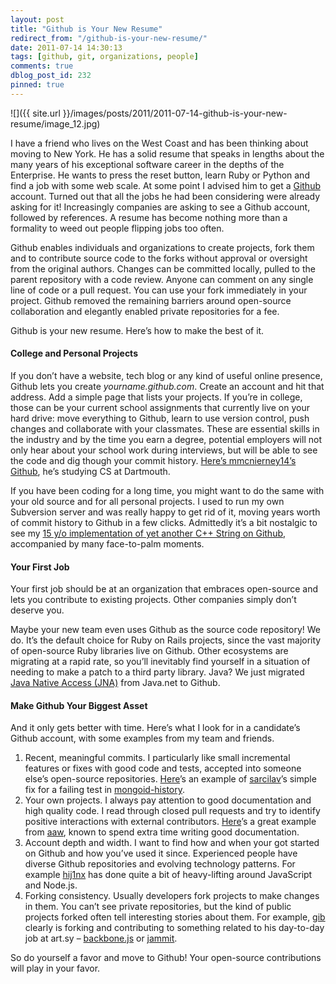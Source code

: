 ```yaml
---
layout: post
title: "Github is Your New Resume"
redirect_from: "/github-is-your-new-resume/"
date: 2011-07-14 14:30:13
tags: [github, git, organizations, people]
comments: true
dblog_post_id: 232
pinned: true
---
```

![]({{ site.url }}/images/posts/2011/2011-07-14-github-is-your-new-resume/image_12.jpg)

I have a friend who lives on the West Coast and has been thinking about moving to New York. He has a solid resume that speaks in lengths about the many years of his exceptional software career in the depths of the Enterprise. He wants to press the reset button, learn Ruby or Python and find a job with some web scale. At some point I advised him to get a [Github](http://github.com) account. Turned out that all the jobs he had been considering were already asking for it! Increasingly companies are asking to see a Github account, followed by references. A resume has become nothing more than a formality to weed out people flipping jobs too often.

Github enables individuals and organizations to create projects, fork them and to contribute source code to the forks without approval or oversight from the original authors. Changes can be committed locally, pulled to the parent repository with a code review. Anyone can comment on any single line of code or a pull request. You can use your fork immediately in your project. Github removed the remaining barriers around open-source collaboration and elegantly enabled private repositories for a fee.

Github is your new resume. Here’s how to make the best of it.

#### College and Personal Projects

If you don’t have a website, tech blog or any kind of useful online presence, Github lets you create _yourname.github.com_. Create an account and hit that address. Add a simple page that lists your projects. If you’re in college, those can be your current school assignments that currently live on your hard drive: move everything to Github, learn to use version control, push changes and collaborate with your classmates. These are essential skills in the industry and by the time you earn a degree, potential employers will not only hear about your school work during interviews, but will be able to see the code and dig though your commit history. [Here’s mmcnierney14’s Github](https://github.com/mmcnierney14), he’s studying CS at Dartmouth.

If you have been coding for a long time, you might want to do the same with your old source and for all personal projects. I used to run my own Subversion server and was really happy to get rid of it, moving years worth of commit history to Github in a few clicks. Admittedly it’s a bit nostalgic to see my [15 y/o implementation of yet another C++ String on Github](https://github.com/dblock/baseclasses/blob/master/String/String.cpp), accompanied by many face-to-palm moments.

#### Your First Job

Your first job should be at an organization that embraces open-source and lets you contribute to existing projects. Other companies simply don’t deserve you.

Maybe your new team even uses Github as the source code repository! We do. It’s the default choice for Ruby on Rails projects, since the vast majority of open-source Ruby libraries live on Github. Other ecosystems are migrating at a rapid rate, so you’ll inevitably find yourself in a situation of needing to make a patch to a third party library. Java? We just migrated [Java Native Access (JNA)](https://github.com/twall/jna) from Java.net to Github.

#### Make Github Your Biggest Asset

And it only gets better with time. Here’s what I look for in a candidate’s Github account, with some examples from my team and friends.

1. Recent, meaningful commits. I particularly like small incremental features or fixes with good code and tests, accepted into someone else’s open-source repositories. [Here](https://github.com/aq1018/mongoid-history/pull/9)’s an example of [sarcilav](https://github.com/sarcilav)’s simple fix for a failing test in [mongoid-history](https://github.com/aq1018/mongoid-history).
2. Your own projects. I always pay attention to good documentation and high quality code. I read through closed pull requests and try to identify positive interactions with external contributors. [Here](https://github.com/aaw/mongoid_fulltext)’s a great example from [aaw](https://github.com/aaw), known to spend extra time writing good documentation.
3. Account depth and width. I want to find how and when your got started on Github and how you’ve used it since. Experienced people have diverse Github repositories and evolving technology patterns. For example [hij1nx](https://github.com/hij1nx) has done quite a bit of heavy-lifting around JavaScript and Node.js.
4. Forking consistency. Usually developers fork projects to make changes in them. You can’t see private repositories, but the kind of public projects forked often tell interesting stories about them. For example, [gib](https://github.com/gib/) clearly is forking and contributing to something related to his day-to-day job at art.sy – [backbone.js](https://github.com/documentcloud/backbone) or [jammit](https://github.com/documentcloud/jammit).

So do yourself a favor and move to Github! Your open-source contributions will play in your favor.
